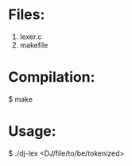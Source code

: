 Files:
======
1. lexer.c
2. makefile

Compilation:
============
$ make

Usage:
======
$ ./dj-lex <DJ/file/to/be/tokenized>


